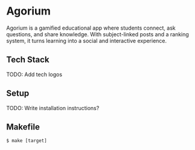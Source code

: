 # Agorium
Agorium is a gamified educational app where students connect, ask questions, and share knowledge. With subject-linked posts and a ranking system, it turns learning into a social and interactive experience.

## Tech Stack

TODO: Add tech logos

## Setup

TODO: Write installation instructions?

## Makefile

```console
$ make [target]
```